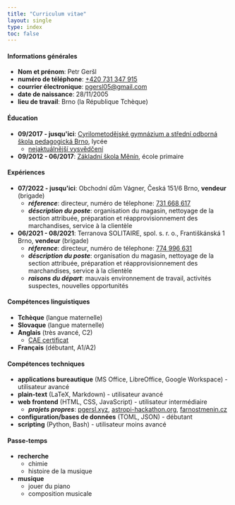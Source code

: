 ```yaml
---
title: "Curriculum vitae"
layout: single
type: index
toc: false
---
```

#### Informations générales
- **Nom et prénom**: Petr Geršl
- **numéro de téléphone**: [+420 731 347 915](tel:731347915)
- **courrier électronique**: [pgersl05@gmail.com](mailto:pgersl05@gmail.com)
- **date de naissance**: 28/11/2005
- **lieu de travail**: Brno (la République Tchèque)
#### Éducation
- **09/2017 - jusqu'ici**: [Cyrilometodějské gymnázium a střední odborná škola pedagogická Brno](https://www.cmgp.cz/en/), lycée
    - [nejaktuálnější vysvědčení](/media/docs/cv/vysvedceni-latest.pdf)
- **09/2012 - 06/2017**: [Základní škola Měnín](https://www.zsmenin.cz/), école primaire
#### Expériences
- **07/2022 - jusqu'ici**: Obchodní dům Vágner, Česká 151/6 Brno, **vendeur** (brigade)
    - ***réference***: directeur, numéro de télephone: [731 668 617](tel:731668617)
    - ***déscription du poste***: organisation du magasin, nettoyage de la section attribuée, préparation et réapprovisionnement des marchandises, service à la clientèle
- **06/2021 - 08/2021**: Terranova SOLITAIRE, spol. s. r. o., Františkánská 1 Brno, **vendeur** (brigade)
    - ***réference***: directeur, numéro de télephone: [774 996 631](tel:774996631)
    - ***déscription du poste***: organisation du magasin, nettoyage de la section attribuée, préparation et réapprovisionnement des marchandises, service à la clientèle
    - ***raisons du départ***: mauvais environnement de travail, activités suspectes, nouvelles opportunités
#### Compétences linguistiques
- **Tchèque** (langue maternelle)
- **Slovaque** (langue maternelle)
- **Anglais** (très avancé, C2)
    - [CAE certificat](/media/docs/cv/cae.pdf)
- **Français** (débutant, A1/A2)
#### Compétences techniques
- **applications bureautique** (MS Office, LibreOffice, Google Workspace) - utilisateur avancé
- **plain-text** (LaTeX, Markdown) - utilisateur avancé
- **web frontend** (HTML, CSS, JavaScript) - utilisateur intermédiaire
    - ***projets propres***: [pgersl.xyz](https://pgersl.xyz/), [astropi-hackathon.org](https://astropi-hackathon.org), [farnostmenin.cz](https://farnostmenin.cz)
- **configuration/bases de données** (TOML, JSON) - débutant
- **scripting** (Python, Bash) - utilisateur moins avancé
#### Passe-temps
- **recherche**
    - chimie
    - histoire de la musique
- **musique**
    - jouer du piano
    - composition musicale